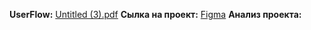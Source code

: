 **UserFlow:** [Untitled (3).pdf](https://github.com/user-attachments/files/19372733/Untitled.3.pdf)
**Сылка на проект:** [Figma](https://www.figma.com/design/dZaZZDKlasZdjakQbPIaDg/Untitled-(2)?node-id=351-128&t=wQX0oeeUhBCx7pHN-0)
**Анализ проекта:**
